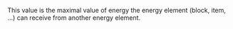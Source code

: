 This value is the maximal value of energy the energy element (block, item, ...) can receive from another energy element.